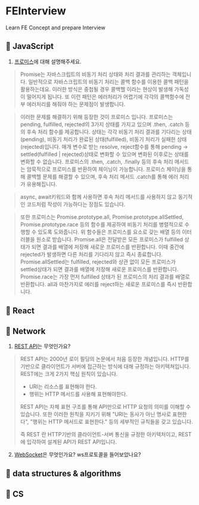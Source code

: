 # FEInterview
Learn FE Concept and prepare Interview

## 🍖 JavaScript
1. [프로미스](https://velog.io/@dbstjrwnekd/Promise)에 대해 설명해주세요.
> Promise는 자바스크립트의 비동기 처리 상태와 처리 결과를 관리하는 객체입니다. 일반적으로 자바스크립트의 비동기 처리는 콜백 함수를 이용한 콜백 패턴을 활용하는데요. 이러한 방식은 중첩될 경우 콜백헬 이라는 현상이 발생해 가독성이 떨어지게 됩니다. 또 이런 패턴은 에러처리가 어렵기에 각각의 콜백함수에 전부 에러처리를 해줘야 하는 문제점이 발생합니다.

> 이러한 문제를 해결하기 위해 등장한 것이 프로미스 입니다. 프로미스는 pending, fulfilled, rejected의 3가지 상태를 가지고 있으며 .then, .catch 등의 후속 처리 함수를 제공합니다. 상태는 각각 비동기 처리 결과를 기다리는 상태(pending), 비동기 처리가 완료된 상태(fulfilled), 비동기 처리가 실패한 상태(rejected)입니다. 매개 변수로 받는 resolve, reject함수를 통해 pending -> settled(fulfilled | rejected)상태로 변화할 수 있으며 변화된 이후로는 상태를 변화할 수 없습니다. 프로미스의 .then, .catch, .finally 등의 후속 처리 메서드는 암묵적으로 프로미스를 반환하여 체이닝이 가능합니다. 프로미스 체이닝을 통해 콜백헬 문제를 해결할 수 있으며, 후속 처리 메서드 .catch를 통해 에러 처리가 유용해집니다.

> async, await키워드와 함께 사용하면 후속 처리 메서드를 사용하지 않고 동기적인 코드처럼 작성이 가능하다는 장점도 있습니다.

> 또한 프로미스는 Promise.prototype.all, Promise.prototype.allSettled, Promise.prototype.race 등의 함수를 제공하여 비동기 처리를 병렬적으로 수행할 수 있도록 도와줍니다.
> 위 함수들은 프로미스를 요소로 갖는 배열 등의 이터러블을 원소로 받습니다.
> Promise.all은 전달받은 모든 프로미스가 fulfilled 상태가 되면 결과를 배열에 저장해 새로운 프로미스를 반환합니다. 이때 중간에 rejected가 발생하면 다른 처리를 기다리지 않고 즉시 종료합니다.
> Promise.allSettled는 fulfilled, rejected와 상관 없이 모든 프로미스가 settled상태가 되면 결과를 배열에 저장해 새로운 프로미스를 반환합니다.
> Promise.race는 가장 먼저 fulfilled 상태가 된 프로미스의 처리 결과를 배열로 반환합니다. all과 마찬가지로 에러를 reject하는 새로운 프로미스를 즉시 반환합니다.

## 🍔 React

## 🍷 Network
1. [REST API](https://velog.io/@dbstjrwnekd/Rest-API)는 무엇인가요?
> REST API는 2000년 로이 필딩의 논문에서 처음 등장한 개념입니다. HTTP를 기반으로 클라이언트가 서버에 접근하는 방식에 대해 규정하는 아키텍쳐입니다. REST에는 크게 2가지 핵심 원칙이 있습니다.
> * URI는 리소스를 표현해야 한다.
> * 행위는 HTTP 메서드를 사용해 표현해야한다.
> 
> REST API는 자체 표현 구조를 통해 API만으로 HTTP 요청의 의미를 이해할 수 있습니다. 또한 이러한 원칙을 지키기 위해 "URI는 동사가 아닌 명사로 표현한다", "행위는 HTTP 메서드로 표현한다." 등의 세부적인 규칙들을 갖고 있습니다.
>
> 즉 REST 란 HTTP기반의 클라이언트-서버 통신을 규정한 아키텍처이고, REST에 입각하여 설계된 API가 REST API입니다.

2. [WebSocket](https://velog.io/@dbstjrwnekd/Websocket%EA%B3%BC-socket.io)은 무엇인가요? ws프로토콜을 들어보았나요?
## 🍟 data structures & algorithms

## 🍤 CS
